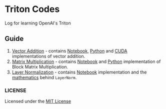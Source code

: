# Triton Codes
Log for learning OpenAI's Triton

## Guide
1. [Vector Addition](./vector_addtion/) - contains [Notebook](./vector_addtion/Vector_Addition.ipynb), [Python](./vector_addtion/vec_add.py) and [CUDA](./vector_addtion/vec_add.cu) implementations of vector addition.
2. [Matrix Multiplication](./matmul/) - contains [Notebook](./matmul/main.ipynb) and [Python](./matmul/matmul.py) implementation of Block Matrix Multiplication.
3. [Layer Normalization](./layer_normalization/) - contains [Notebook](./layer_normalization/main.ipynb) implementation and the [mathematics](./layer_normalization/README.md) behind `LayerNorm`.


### LICENSE
Licensed under the [MIT License](./LICENSE)
